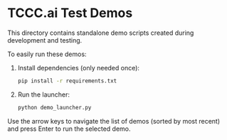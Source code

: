 # TCCC.ai Test Demos

This directory contains standalone demo scripts created during development and testing.

To easily run these demos:

1.  Install dependencies (only needed once):
    ```bash
    pip install -r requirements.txt
    ```
2.  Run the launcher:
    ```bash
    python demo_launcher.py
    ```

Use the arrow keys to navigate the list of demos (sorted by most recent) and press Enter to run the selected demo.
